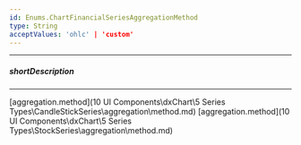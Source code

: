 ```yaml
---
id: Enums.ChartFinancialSeriesAggregationMethod
type: String
acceptValues: 'ohlc' | 'custom'
---
```

---
##### shortDescription
<!-- Description goes here -->

---
<!-- Description goes here -->
[aggregation.method](10 UI Components\dxChart\5 Series Types\CandleStickSeries\aggregation\method.md)
[aggregation.method](10 UI Components\dxChart\5 Series Types\StockSeries\aggregation\method.md)